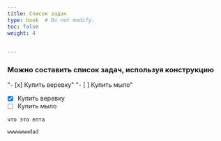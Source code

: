 ```yaml
---
title: Список задач
type: book  # Do not modify.
toc: false
weight: 4
  

---
```


### Можно составить список задач, используя конструкцию 

"- [x] Купить веревку"
 "- [ ] Купить мыло" 

- [x] Купить веревку
- [ ]  Купить мыло

```tiki wiki
что это епта
```

```dtd
wwwwwwwdad
```

